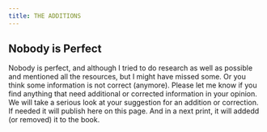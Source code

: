 ```yaml
---
title: THE ADDITIONS
---
```


## Nobody is Perfect

Nobody is perfect, and although I tried to do research as well as possible and mentioned all the resources, but I might have missed some. Or you think some information is not correct (anymore). Please let me know if you find anything that need additional or corrected information in your opinion. We will take a serious look at your suggestion for an addition or correction. If needed it will publish here on this page. And in a next print, it will addedd (or removed) it to the book.
